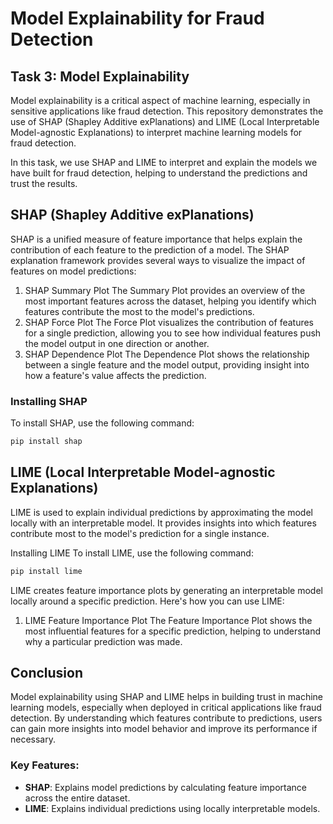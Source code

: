 # Model Explainability for Fraud Detection

## Task 3: Model Explainability

Model explainability is a critical aspect of machine learning, especially in sensitive applications like fraud detection. This repository demonstrates the use of SHAP (Shapley Additive exPlanations) and LIME (Local Interpretable Model-agnostic Explanations) to interpret machine learning models for fraud detection.

In this task, we use SHAP and LIME to interpret and explain the models we have built for fraud detection, helping to understand the predictions and trust the results.

## SHAP (Shapley Additive exPlanations)

SHAP is a unified measure of feature importance that helps explain the contribution of each feature to the prediction of a model.
The SHAP explanation framework provides several ways to visualize the impact of features on model predictions:
1. SHAP Summary Plot
The Summary Plot provides an overview of the most important features across the dataset, helping you identify which features contribute the most to the model's predictions.
2. SHAP Force Plot
The Force Plot visualizes the contribution of features for a single prediction, allowing you to see how individual features push the model output in one direction or another.
3. SHAP Dependence Plot
The Dependence Plot shows the relationship between a single feature and the model output, providing insight into how a feature's value affects the prediction.
### Installing SHAP

To install SHAP, use the following command:

```bash
pip install shap
```
## LIME (Local Interpretable Model-agnostic Explanations)
LIME is used to explain individual predictions by approximating the model locally with an interpretable model. It provides insights into which features contribute most to the model's prediction for a single instance.

Installing LIME
To install LIME, use the following command:

```bash
pip install lime
```

LIME creates feature importance plots by generating an interpretable model locally around a specific prediction. Here's how you can use LIME:

1. LIME Feature Importance Plot
The Feature Importance Plot shows the most influential features for a specific prediction, helping to understand why a particular prediction was made.
## Conclusion
Model explainability using SHAP and LIME helps in building trust in machine learning models, especially when deployed in critical applications like fraud detection. By understanding which features contribute to predictions, users can gain more insights into model behavior and improve its performance if necessary.

### Key Features:
- **SHAP**: Explains model predictions by calculating feature importance across the entire dataset.
- **LIME**: Explains individual predictions using locally interpretable models.
